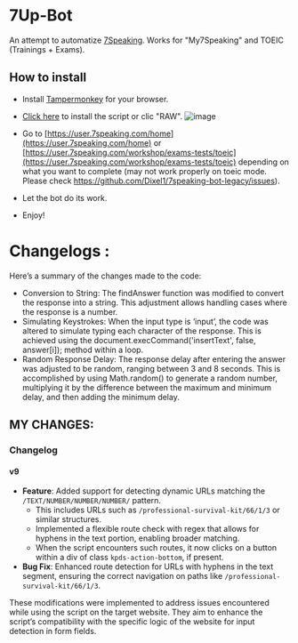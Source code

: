 # 7Up-Bot
An attempt to automatize [7Speaking](7speaking.com). Works for "My7Speaking" and TOEIC (Trainings + Exams).

## How to install
- Install [Tampermonkey](https://www.tampermonkey.net/) for your browser.
- [Click here](https://github.com/Shun-Lassal/7Up-Bot/raw/main/7Speaking-bot-9.user.js) to install the script or clic "RAW".
![image](https://github.com/Dixel1/7speaking-bot-legacy/assets/63664894/4d7af9cc-8765-4d2f-b4cc-52db5ff5f256)


- Go to [https://user.7speaking.com/home](https://user.7speaking.com/home) or [https://user.7speaking.com/workshop/exams-tests/toeic](https://user.7speaking.com/workshop/exams-tests/toeic) depending on what you want to complete (may not work properly on toeic mode. Please check https://github.com/Dixel1/7speaking-bot-legacy/issues).
- Let the bot do its work.
- Enjoy!

# Changelogs :

Here’s a summary of the changes made to the code:

- Conversion to String: The findAnswer function was modified to convert the response into a string. This adjustment allows handling cases where the response is a number.
- Simulating Keystrokes: When the input type is ‘input’, the code was altered to simulate typing each character of the response. This is achieved using the document.execCommand('insertText', false, answer[i]); method within a loop.
- Random Response Delay: The response delay after entering the answer was adjusted to be random, ranging between 3 and 8 seconds. This is accomplished by using Math.random() to generate a random number, multiplying it by the difference between the maximum and minimum delay, and then adding the minimum delay.

## MY CHANGES:

### Changelog

#### v9

- **Feature**: Added support for detecting dynamic URLs matching the `/TEXT/NUMBER/NUMBER/NUMBER/` pattern.
  - This includes URLs such as `/professional-survival-kit/66/1/3` or similar structures.
  - Implemented a flexible route check with regex that allows for hyphens in the text portion, enabling broader matching.
  - When the script encounters such routes, it now clicks on a button within a div of class `kpds-action-bottom`, if present.
- **Bug Fix**: Enhanced route detection for URLs with hyphens in the text segment, ensuring the correct navigation on paths like `/professional-survival-kit/66/1/3`.



These modifications were implemented to address issues encountered while using the script on the target website. They aim to enhance the script’s compatibility with the specific logic of the website for input detection in form fields.
